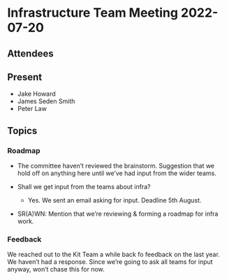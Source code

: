 # Infrastructure Team Meeting 2022-07-20

## Attendees

## Present

- Jake Howard
- James Seden Smith
- Peter Law

## Topics

### Roadmap

- The committee haven’t reviewed the brainstorm. Suggestion that we hold off on anything here until we’ve had input from the wider teams.

- Shall we get input from the teams about infra?

  - Yes. We sent an email asking for input. Deadline 5th August.

- SR(A)WN: Mention that we’re reviewing & forming a roadmap for infra work.

### Feedback

We reached out to the Kit Team a while back fo feedback on the last year.
We haven’t had a response.
Since we’re going to ask all teams for input anyway, won’t chase this for now.
